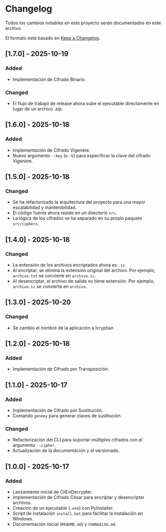 # Changelog

Todos los cambios notables en este proyecto serán documentados en este archivo.

El formato está basado en [Keep a Changelog](https://keepachangelog.com/en/1.0.0/).

## [1.7.0] - 2025-10-19

### Added
- Implementación de Cifrado Binario.

### Changed
- El flujo de trabajo de release ahora sube el ejecutable directamente en lugar de un archivo .zip.

## [1.6.0] - 2025-10-18

### Added
- Implementación de Cifrado Vigenère.
- Nuevo argumento `--key` (o `-k`) para especificar la clave del cifrado Vigenère.

## [1.5.0] - 2025-10-18

### Changed
- Se ha refactorizado la arquitectura del proyecto para una mayor escalabilidad y mantenibilidad.
- El código fuente ahora reside en un directorio `src`.
- La lógica de los cifrados se ha separado en su propio paquete `src/ciphers`.

## [1.4.0] - 2025-10-18

### Changed
- La extensión de los archivos encriptados ahora es `.ic`.
- Al encriptar, se elimina la extensión original del archivo. Por ejemplo, `archivo.txt` se convierte en `archivo.ic`.
- Al desencriptar, el archivo de salida no tiene extensión. Por ejemplo, `archivo.ic` se convierte en `archivo`.

## [1.3.0] - 2025-10-20

### Changed
- Se cambio el nombre de la aplicación a Icryptian

## [1.2.0] - 2025-10-18

### Added

- Implementación de Cifrado por Transposición.

## [1.1.0] - 2025-10-17

### Added

- Implementación de Cifrado por Sustitución.
- Comando `genkey` para generar claves de sustitución.

### Changed

- Refactorización del CLI para soportar múltiples cifrados con el argumento `--cipher`.
- Actualización de la documentación y el versionado.

## [1.0.0] - 2025-10-17

### Added

- Lanzamiento inicial de CliEnDecrypter.
- Implementación de Cifrado César para encriptar y desencriptar archivos.
- Creación de un ejecutable (`.exe`) con PyInstaller.
- Script de instalación `install.bat` para facilitar la instalación en Windows.
- Documentación inicial (`README.md`) y `CHANGELOG.md`.
